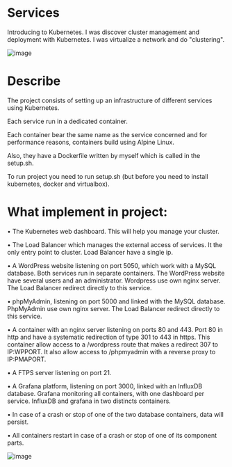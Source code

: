 # Services

Introducing to Kubernetes. I was discover cluster management and deployment with Kubernetes. I was virtualize a network and do "clustering".

![image](https://user-images.githubusercontent.com/71525457/132107062-3fbc8816-b498-4f1f-84a5-8772c86c7f9c.png)

# Describe

The project consists of setting up an infrastructure of different services using Kubernetes.

Each service run in a dedicated container.

Each container bear the same name as the service concerned and for performance reasons, containers build using Alpine Linux.

Also, they have a Dockerfile written by myself which is called in the setup.sh.

To run project you need to run setup.sh (but before you need to install kubernetes, docker and virtualbox).

# What implement in project:

• The Kubernetes web dashboard. This will help you manage your cluster.

• The Load Balancer which manages the external access of services. It the only entry point to cluster. Load Balancer have a single ip.

• A WordPress website listening on port 5050, which work with a MySQL database. Both services run in separate containers. The WordPress website have several users and an administrator. Wordpress use own nginx server. The Load Balancer redirect directly to this service.

• phpMyAdmin, listening on port 5000 and linked with the MySQL database. PhpMyAdmin use own nginx server. The Load Balancer redirect directly to this service.

• A container with an nginx server listening on ports 80 and 443. Port 80 in http and have a systematic redirection of type 301 to 443 in https. This container allow access to a /wordpress route that makes a redirect 307 to IP:WPPORT. It also allow access to /phpmyadmin with a reverse proxy to IP:PMAPORT.

• A FTPS server listening on port 21.

• A Grafana platform, listening on port 3000, linked with an InfluxDB database. Grafana monitoring all containers, with one dashboard per service. InfluxDB and grafana in two distincts containers.

• In case of a crash or stop of one of the two database containers, data will persist.

• All containers restart in case of a crash or stop of one of its component parts.

![image](https://user-images.githubusercontent.com/71525457/132107091-7c4a1c91-9fd4-4865-86ba-900c0b1d5402.png)

